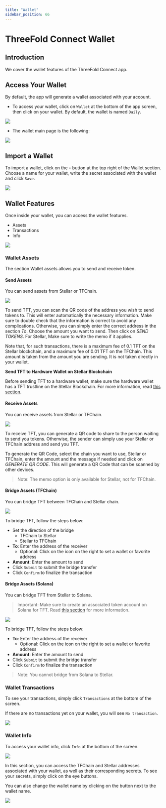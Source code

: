 ```yaml
---
title: "Wallet"
sidebar_position: 66
---
```


# ThreeFold Connect Wallet

## Introduction

We cover the wallet features of the ThreeFold Connect app.

## Access Your Wallet

By default, the app will generate a wallet associated with your account.

- To access your wallet, click on `Wallet` at the bottom of the app screen, then click on your wallet. By default, the wallet is named `Daily`.

![](./img/tfconnect_18.png)

- The wallet main page is the following:

![](./img/tfconnect_wallet_02.jpg)

## Import a Wallet

To import a wallet, click on the `+` button at the top right of the Wallet section. Choose a name for your wallet, write the secret associated with the wallet and click `Save`.

![](./img/tfconnect_19.png)

## Wallet Features

Once inside your wallet, you can access the wallet features.

- Assets
- Transactions
- Info

![](./img/tfconnect_22.png)

### Wallet Assets

The section Wallet assets allows you to send and receive token.

#### Send Assets

You can send assets from Stellar or TFChain.

![](./img/tfconnect_24.png)

To send TFT, you can scan the QR code of the address you wish to send tokens to. This will enter automatically the necessary information. Make sure to double check that the information is correct to avoid any complications. Otherwise, you can simply enter the correct address in the section *To*. Choose the amount you want to send. Then click on *SEND TOKENS*. For Stellar, Make sure to write the memo if it applies.

Note that, for such transactions, there is a maximum fee of 0.1 TFT on the Stellar blockchain, and a maximum fee of 0.01 TFT on the TFChain. This amount is taken from the amount you are sending. It is not taken directly in your wallet. 

**Send TFT to Hardware Wallet on Stellar Blockchain**

Before sending TFT to a hardware wallet, make sure the hardware wallet has a TFT trustline on the Stellar Blockchain. For more information, read [this section](../threefold_token/storing_tft/hardware_wallet.md).


#### Receive Assets

You can receive assets from Stellar or TFChain.

![](./img/tfconnect_25.png)

To receive TFT, you can generate a QR code to share to the person waiting to send you tokens. Otherwise, the sender can simply use your Stellar or TFChain address and send you TFT.

To generate the QR Code, select the chain you want to use, Stellar or TFChain, enter the amount and the message if needed and click on *GENERATE QR CODE*. This will generate a QR Code that can be scanned by other devices.

> Note: The memo option is only available for Stellar, not for TFChain. 

#### Bridge Assets (TFChain)

You can bridge TFT between TFChain and Stellar chain.

![](./img/tfconnect_wallet_03.jpg)

To bridge TFT, follow the steps below:

- Set the direction of the bridge
  - TFChain to Stellar
  - Stellar to TFChain
- **To**: Enter the address of the receiver
  - Optional: Click on the icon on the right to set a wallet or favorite address 
- **Amount**: Enter the amount to send
- Click `Submit` to submit the bridge transfer
- Click `Confirm` to finalize the transaction

#### Bridge Assets (Solana)

You can bridge TFT from Stellar to Solana. 

> Important: Make sure to create an associated token account on Solana for TFT. Read [this section](../threefold_token/tft_bridges/stellar_solana_bridge/stellar_solana_ata.md) for more information.

![](./img/bridge_stellar_solana.jpg)

To bridge TFT, follow the steps below:

- **To**: Enter the address of the receiver
  - Optional: Click on the icon on the right to set a wallet or favorite address 
- **Amount**: Enter the amount to send
- Click `Submit` to submit the bridge transfer
- Click `Confirm` to finalize the transaction

> Note: You cannot bridge from Solana to Stellar.

### Wallet Transactions

To see your transactions, simply click `Transactions` at the bottom of the screen.

If there are no transactions yet on your wallet, you will see `No transaction`.

![](./img/tfconnect_26.png)

### Wallet Info

To access your wallet info, click `Info` at the bottom of the screen.

![](./img/tfconnect_22.png)

In this section, you can access the TFChain and Stellar addresses associated with your wallet, as well as their corresponding secrets. To see your secrets, simply click on the eye buttons.

You can also change the wallet name by clicking on the button next to the wallet name.

![](./img/tfconnect_23.png)